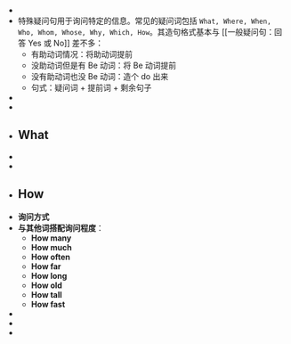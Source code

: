 -
- 特殊疑问句用于询问特定的信息。常见的疑问词包括 `What, Where, When, Who, Whom, Whose, Why, Which, How`。其造句格式基本与 [[一般疑问句：回答 Yes 或 No]] 差不多：
	- 有助动词情况：将助动词提前
	- 没助动词但是有 Be 动词：将 Be 动词提前
	- 没有助动词也没 Be 动词：造个 do 出来
	- 句式：疑问词 + 提前词 + 剩余句子
-
-
- ## What
-
-
- ## How
- **询问方式**
- **与其他词搭配询问程度**：
	- **How many**
	- **How much**
	- **How often**
	- **How far**
	- **How long**
	- **How old**
	- **How tall**
	- **How fast**
-
-
-